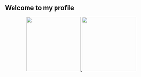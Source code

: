 ## Welcome to my profile

<div align="center">
  <a href="https://github.com/ydragonz">
  <img height="180em" src="https://github-readme-stats.vercel.app/api?username=ydragonez&show_icons=true&theme=tokyonight&include_all_commits=true&count_private=true&hide_title=true"/>
  <img height="180em" src="https://github-readme-stats.vercel.app/api/top-langs/?username=ydragonez&layout=compact&langs_count=7&theme=tokyonight"/>
</div>
